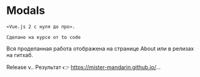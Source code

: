 # Modals

```
«Vue.js 2 с нуля до про».

Сделано на курсе от to code
```

Вся проделанная работа отображена на странице About или в релизах на гитхаб.

Release v.. Результат 👉 https://mister-mandarin.github.io/...
